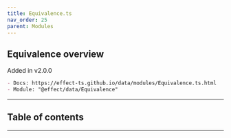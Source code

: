 ```yaml
---
title: Equivalence.ts
nav_order: 25
parent: Modules
---
```


## Equivalence overview

Added in v2.0.0

```md
- Docs: https://effect-ts.github.io/data/modules/Equivalence.ts.html
- Module: "@effect/data/Equivalence"
```

---

<h2 class="text-delta">Table of contents</h2>

---

